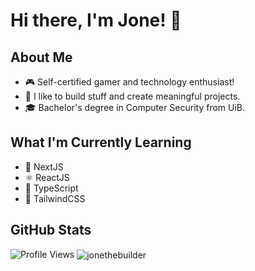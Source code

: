 # Hi there, I'm Jone! 👋

## About Me
- 🎮 Self-certified gamer and technology enthusiast!
- 🎨 I like to build stuff and create meaningful projects.
- 🎓 Bachelor's degree in Computer Security from UiB.

## What I'm Currently Learning
- 🔧 NextJS
- ⚛️ ReactJS
- 📘 TypeScript
- 🎨 TailwindCSS

## GitHub Stats
<img src="https://komarev.com/ghpvc/?username=jonethebuilder&label=Profile%20views&color=0074D9&style=for-the-badge	" alt="Profile Views" />
<img align="center" src="https://github-readme-stats.vercel.app/api?username=jonethebuilder&show_icons=true&locale=en" alt="jonethebuilder" />
